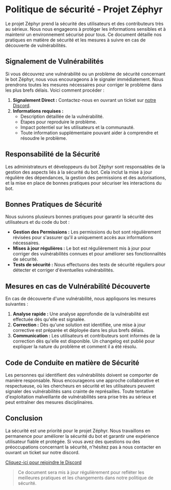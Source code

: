 # Politique de sécurité - Projet Zéphyr

Le projet Zéphyr prend la sécurité des utilisateurs et des contributeurs très au sérieux. Nous nous engageons à protéger les informations sensibles et à maintenir un environnement sécurisé pour tous. Ce document détaille nos pratiques en matière de sécurité et les mesures à suivre en cas de découverte de vulnérabilités.

## Signalement de Vulnérabilités

Si vous découvrez une vulnérabilité ou un problème de sécurité concernant le bot Zéphyr, nous vous encourageons à le signaler immédiatement. Nous prendrons toutes les mesures nécessaires pour corriger le problème dans les plus brefs délais. Voici comment procéder :

1. **Signalement Direct :** Contactez-nous en ouvrant un ticket sur [notre Discord](https://discord.gg/NE5SQwjJp4).
2. **Informations requises :**
   - Description détaillée de la vulnérabilité.
   - Étapes pour reproduire le problème.
   - Impact potentiel sur les utilisateurs et la communauté.
   - Toute information supplémentaire pouvant aider à comprendre et résoudre le problème.

## Responsabilité de la Sécurité

Les administrateurs et développeurs du bot Zéphyr sont responsables de la gestion des aspects liés à la sécurité du bot. Cela inclut la mise à jour régulière des dépendances, la gestion des permissions et des autorisations, et la mise en place de bonnes pratiques pour sécuriser les interactions du bot.

## Bonnes Pratiques de Sécurité

Nous suivons plusieurs bonnes pratiques pour garantir la sécurité des utilisateurs et du code du bot :

- **Gestion des Permissions :** Les permissions du bot sont régulièrement révisées pour s'assurer qu'il a uniquement accès aux informations nécessaires.
- **Mises à jour régulières :** Le bot est régulièrement mis à jour pour corriger des vulnérabilités connues et pour améliorer ses fonctionnalités de sécurité.
- **Tests de sécurité :** Nous effectuons des tests de sécurité réguliers pour détecter et corriger d'éventuelles vulnérabilités.

## Mesures en cas de Vulnérabilité Découverte

En cas de découverte d'une vulnérabilité, nous appliquons les mesures suivantes :

1. **Analyse rapide :** Une analyse approfondie de la vulnérabilité est effectuée dès qu'elle est signalée.
2. **Correction :** Dès qu'une solution est identifiée, une mise à jour corrective est préparée et déployée dans les plus brefs délais.
3. **Communication :** Les utilisateurs et contributeurs sont informés de la correction dès qu'elle est disponible. Un changelog est publié pour expliquer la nature du problème et comment il a été résolu.

## Code de Conduite en matière de Sécurité

Les personnes qui identifient des vulnérabilités doivent se comporter de manière responsable. Nous encourageons une approche collaborative et respectueuse, où les chercheurs en sécurité et les utilisateurs peuvent signaler des vulnérabilités sans crainte de représailles. Toute tentative d'exploitation malveillante de vulnérabilités sera prise très au sérieux et peut entraîner des mesures disciplinaires.

## Conclusion

La sécurité est une priorité pour le projet Zéphyr. Nous travaillons en permanence pour améliorer la sécurité du bot et garantir une expérience utilisateur fiable et protégée. Si vous avez des questions ou des préoccupations concernant la sécurité, n'hésitez pas à nous contacter en ouvrant un ticket sur notre discord.

[Cliquez-ici pour rejoindre le Discord](https://discord.gg/NE5SQwjJp4)

> Ce document sera mis à jour régulièrement pour refléter les meilleures pratiques et les changements dans notre politique de sécurité.
